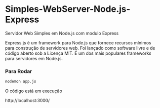 # Simples-WebServer-Node.js-Express
Servidor Web Simples em Node.js com modulo Express

Express.js é um framework para Node.js que fornece recursos mínimos para construção de servidores web. Foi lançado como software livre e de código aberto sob a Licença MIT. É um dos mais populares frameworks para servidores em Node.js.

<h3>Para Rodar</h3>

```bash
nodemon app.js
```
O código está em execução

http://localhost:3000/
